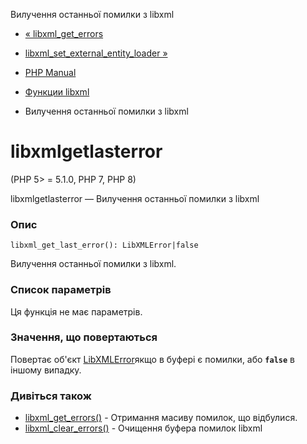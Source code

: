 Вилучення останньої помилки з libxml

-   [« libxml\_get\_errors](function.libxml-get-errors.html)
    
-   [libxml\_set\_external\_entity\_loader »](function.libxml-set-external-entity-loader.html)
    
-   [PHP Manual](index.html)
    
-   [Функции libxml](ref.libxml.html)
    
-   Вилучення останньої помилки з libxml
    

# libxmlgetlasterror

(PHP 5> = 5.1.0, PHP 7, PHP 8)

libxmlgetlasterror — Вилучення останньої помилки з libxml

### Опис

```methodsynopsis
libxml_get_last_error(): LibXMLError|false
```

Вилучення останньої помилки з libxml.

### Список параметрів

Ця функція не має параметрів.

### Значення, що повертаються

Повертає об'єкт [LibXMLError](class.libxmlerror.html)якщо в буфері є помилки, або **`false`** в іншому випадку.

### Дивіться також

-   [libxml\_get\_errors()](function.libxml-get-errors.html) - Отримання масиву помилок, що відбулися.
-   [libxml\_clear\_errors()](function.libxml-clear-errors.html) - Очищення буфера помилок libxml